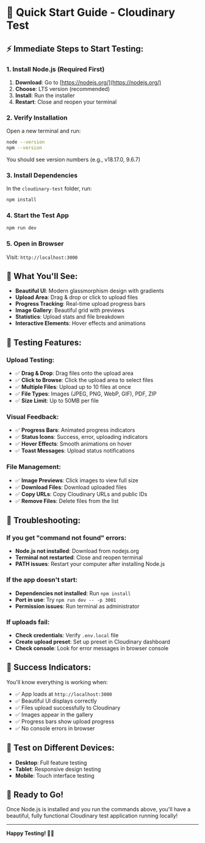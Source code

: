 # 🚀 Quick Start Guide - Cloudinary Test

## ⚡ **Immediate Steps to Start Testing:**

### 1. **Install Node.js** (Required First)
1. **Download**: Go to [https://nodejs.org/](https://nodejs.org/)
2. **Choose**: LTS version (recommended)
3. **Install**: Run the installer
4. **Restart**: Close and reopen your terminal

### 2. **Verify Installation**
Open a new terminal and run:
```bash
node --version
npm --version
```
You should see version numbers (e.g., v18.17.0, 9.6.7)

### 3. **Install Dependencies**
In the `cloudinary-test` folder, run:
```bash
npm install
```

### 4. **Start the Test App**
```bash
npm run dev
```

### 5. **Open in Browser**
Visit: `http://localhost:3000`

## 🎯 **What You'll See:**

- **Beautiful UI**: Modern glassmorphism design with gradients
- **Upload Area**: Drag & drop or click to upload files
- **Progress Tracking**: Real-time upload progress bars
- **Image Gallery**: Beautiful grid with previews
- **Statistics**: Upload stats and file breakdown
- **Interactive Elements**: Hover effects and animations

## 🧪 **Testing Features:**

### Upload Testing:
- ✅ **Drag & Drop**: Drag files onto the upload area
- ✅ **Click to Browse**: Click the upload area to select files
- ✅ **Multiple Files**: Upload up to 10 files at once
- ✅ **File Types**: Images (JPEG, PNG, WebP, GIF), PDF, ZIP
- ✅ **Size Limit**: Up to 50MB per file

### Visual Feedback:
- ✅ **Progress Bars**: Animated progress indicators
- ✅ **Status Icons**: Success, error, uploading indicators
- ✅ **Hover Effects**: Smooth animations on hover
- ✅ **Toast Messages**: Upload status notifications

### File Management:
- ✅ **Image Previews**: Click images to view full size
- ✅ **Download Files**: Download uploaded files
- ✅ **Copy URLs**: Copy Cloudinary URLs and public IDs
- ✅ **Remove Files**: Delete files from the list

## 🔧 **Troubleshooting:**

### If you get "command not found" errors:
- **Node.js not installed**: Download from nodejs.org
- **Terminal not restarted**: Close and reopen terminal
- **PATH issues**: Restart your computer after installing Node.js

### If the app doesn't start:
- **Dependencies not installed**: Run `npm install`
- **Port in use**: Try `npm run dev -- -p 3001`
- **Permission issues**: Run terminal as administrator

### If uploads fail:
- **Check credentials**: Verify `.env.local` file
- **Create upload preset**: Set up preset in Cloudinary dashboard
- **Check console**: Look for error messages in browser console

## 🎉 **Success Indicators:**

You'll know everything is working when:
- ✅ App loads at `http://localhost:3000`
- ✅ Beautiful UI displays correctly
- ✅ Files upload successfully to Cloudinary
- ✅ Images appear in the gallery
- ✅ Progress bars show upload progress
- ✅ No console errors in browser

## 📱 **Test on Different Devices:**

- **Desktop**: Full feature testing
- **Tablet**: Responsive design testing
- **Mobile**: Touch interface testing

## 🚀 **Ready to Go!**

Once Node.js is installed and you run the commands above, you'll have a beautiful, fully functional Cloudinary test application running locally!

---

**Happy Testing! 🎨✨**
